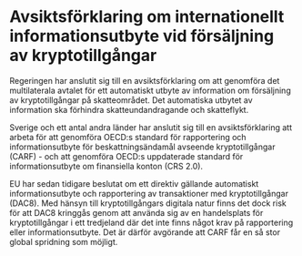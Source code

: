 # Avsiktsförklaring om internationellt informationsutbyte vid försäljning av kryptotillgångar

Regeringen har anslutit sig till en avsiktsförklaring om att genomföra det multilaterala avtalet för ett automatiskt utbyte av information om försäljning av kryptotillgångar på skatteområdet. Det automatiska utbytet av information ska förhindra skatteundandragande och skatteflykt.


Sverige och ett antal andra länder har anslutit sig till en avsiktsförklaring att arbeta för att genomföra OECD:s standard för rapportering och informationsutbyte för beskattningsändamål avseende kryptotillgångar (CARF) \- och att genomföra OECD:s uppdaterade standard för informationsutbyte om finansiella konton (CRS 2\.0\).

EU har sedan tidigare beslutat om ett direktiv gällande automatiskt informationsutbyte och rapportering av transaktioner med kryptotillgångar (DAC8\). Med hänsyn till kryptotillgångars digitala natur finns det dock risk för att DAC8 kringgås genom att använda sig av en handelsplats för kryptotillgångar i ett tredjeland där det inte finns något krav på rapportering eller informationsutbyte. Det är därför avgörande att CARF får en så stor global spridning som möjligt.
